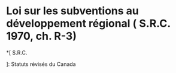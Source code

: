 #  Loi sur les subventions au développement régional (  S.R.C.  1970, ch. R-3)

  *[
 S.R.C.

]: Statuts révisés du Canada

